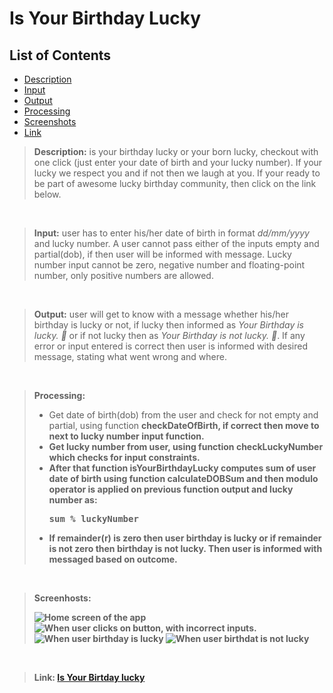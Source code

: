 # Is Your Birthday Lucky

## List of Contents
- <a href="#description">Description</a>
- <a href="#input">Input</a>
- <a href="#output">Output</a>
- <a href="#processing">Processing</a>
- <a href="#screenshots">Screenshots</a>
- <a href="#link">Link</a>

> <p id="descrtiption"> <strong>Description:</strong> is your birthday lucky or your born lucky, checkout with one click (just enter your date of birth and your lucky number). If your lucky we respect you and if not then we laugh at you. If your ready to be part of awesome lucky birthday community, then click on the link below.
</p>

<br>

> <p id="input"> <strong>Input:</strong> user has to enter his/her date of birth in format <em>dd/mm/yyyy</em> and lucky number. A user cannot pass either of the inputs empty and partial(dob), if then user will be informed with message. Lucky number input cannot be zero, negative number and floating-point number, only positive numbers are allowed.
</p>

<br>

> <p id="output"><strong>Output:</strong> user will get to know with a message whether his/her birthday is lucky or not, if lucky then informed as <em>Your Birthday is lucky. 🙇</em> or if not lucky then as <em>Your Birthday is not lucky. 🤣</em>. If any error or input entered is correct then user is informed with desired message, stating what went wrong and where.
</p>

<br>

> <p id="processing"><strong>Processing:</strong><ul><li>Get date of birth(dob) from the user and check for not empty and partial, using function <strong>checkDateOfBirth<strong>, if correct then move to next to lucky number input function.</li><li>Get lucky number from user, using function <strong>checkLuckyNumber</strong> which checks for input constraints.</li><li>After that function <strong>isYourBirthdayLucky</strong> computes sum of user date of birth using function <strong>calculateDOBSum</strong> and then modulo operator is applied on previous function output and lucky number as: <pre>sum % luckyNumber</pre></li><li>If remainder(r) is zero then user birthday is lucky or if remainder is not zero then birthday is not lucky. Then user is informed with messaged based on outcome.</li>
</ul>
</p>

<br>

>**Screenhosts:**<p id="screenshots"></p>
![Home screen of the app](https://github.com/shmbajaj/is-your-birthday-lucky/blob/main/screenshots/initial.png?raw=true)
![When user clicks on button, with incorrect inputs.](https://github.com/shmbajaj/is-your-birthday-lucky/blob/main/screenshots/wo_dob.png?raw=true)
![When user birthday is lucky](https://github.com/shmbajaj/is-your-birthday-lucky/blob/main/screenshots/input.png?raw=true)
![When user birthdat is not lucky](https://github.com/shmbajaj/is-your-birthday-lucky/blob/main/screenshots/output.png?raw=true)

<br>

> <p id="link"><strong>Link:</strong> <a href="https://lucky-or-unlucky.netlify.app/" target="blank">Is Your Birtday lucky</a></p>